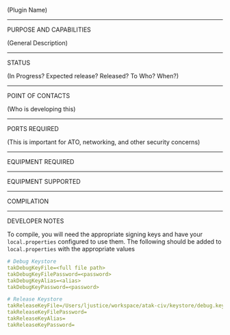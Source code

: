 (Plugin Name)


_________________________________________________________________
PURPOSE AND CAPABILITIES

(General Description)


_________________________________________________________________
STATUS

(In Progress?  Expected release?  Released?  To Who?  When?)

_________________________________________________________________
POINT OF CONTACTS

(Who is developing this)

_________________________________________________________________
PORTS REQUIRED

(This is important for ATO, networking, and other security concerns)

_________________________________________________________________
EQUIPMENT REQUIRED

_________________________________________________________________
EQUIPMENT SUPPORTED

_________________________________________________________________
COMPILATION

_________________________________________________________________
DEVELOPER NOTES

To compile, you will need the appropriate signing keys and have your `local.properties` configured to use them. The following should be added to `local.properties` with the appropriate values

```yml
# Debug Keystore
takDebugKeyFile=<full file path>
takDebugKeyFilePassword=<password>
takDebugKeyAlias=<alias>
takDebugKeyPassword=<password>

# Release Keystore
takReleaseKeyFile=/Users/ljustice/workspace/atak-civ/keystore/debug.keystore
takReleaseKeyFilePassword=
takReleaseKeyAlias=
takReleaseKeyPassword=
```